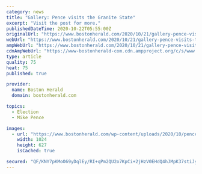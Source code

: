 ```yaml
---
category: news
title: "Gallery: Pence visits the Granite State"
excerpt: "Visit the post for more."
publishedDateTime: 2020-10-22T05:55:00Z
originalUrl: "https://www.bostonherald.com/2020/10/21/gallery-pence-visits-the-granite-state/"
webUrl: "https://www.bostonherald.com/2020/10/21/gallery-pence-visits-the-granite-state/"
ampWebUrl: "https://www.bostonherald.com/2020/10/21/gallery-pence-visits-the-granite-state/amp/"
cdnAmpWebUrl: "https://www-bostonherald-com.cdn.ampproject.org/c/s/www.bostonherald.com/2020/10/21/gallery-pence-visits-the-granite-state/amp/"
type: article
quality: 75
heat: 75
published: true

provider:
  name: Boston Herald
  domain: bostonherald.com

topics:
  - Election
  - Mike Pence

images:
  - url: "https://www.bostonherald.com/wp-content/uploads/2020/10/pencems15-1.jpg?w=1024&h=627"
    width: 1024
    height: 627
    isCached: true

secured: "QF/KNY7pKMoO69yDqlEy/RI+qPm2QU2o7KpCi+2jHzV0EHdQ4hJMpK37stiJydJ4incO0AYzObfB1SM1iJb7iUXsvl2Vhg687YMItgVlkCiVXXkpTFzP3nzXxY1TqhmXfI5HMw3GU0B+8ackkncpC7rAHyENubd5lDXvaKa6GtPcSJaD+QZAT1pYUBbFQ3r8hEVlJ2DW9Z9MKQZUfT8CCaa4Tt5Wj3tMtTBRPbX7mgHIuy7z8T5ALg9AwQgnDuOe0RlFnXh884vqigXbDxZlBP2DWN5DblLOljQnEjszP4Z/uaBSbFHXh4kYhvi6dweUQ8FZ9Eyv31gQqf7ZhpH5csxD03JrZBLaJs+WLgPzmmg=;1rqZPXcS6mkfMLQ+X75eGg=="
---
```



